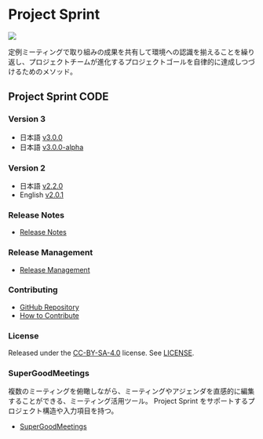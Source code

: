 # Project Sprint

![](images/pjs\_og.png)

定例ミーティングで取り組みの成果を共有して環境への認識を揃えることを繰り返し、プロジェクトチームが進化するプロジェクトゴールを自律的に達成しつづけるためのメソッド。

## Project Sprint CODE

### Version 3

* 日本語 [v3.0.0](ja-v3.0.0-alpha/README.md)
* 日本語 [v3.0.0-alpha](/ja-v3.0.0/README.md)

### Version 2

* 日本語 [v2.2.0](ja-v2.2.0/README.md)
* English [v2.0.1](en-v2.0.1/README.md)

### Release Notes

* [Release Notes](releasenotes.md)

### Release Management

* [Release Management](releasemanagement.md)

### Contributing

* [GitHub Repository](https://github.com/copilot-jp/project-sprint)
* [How to Contribute](contributing.md)

### License

Released under the [CC-BY-SA-4.0](http://creativecommons.org/licenses/by-sa/4.0/) license. See [LICENSE](LICENCE/).

### SuperGoodMeetings

複数のミーティングを俯瞰しながら、ミーティングやアジェンダを直感的に編集することができる、ミーティング活用ツール。 Project Sprint をサポートするプロジェクト構造や入力項目を持つ。

* [SuperGoodMeetings](https://supergoodmeetings.com)
